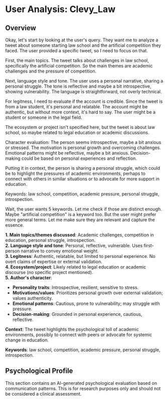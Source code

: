 # User Analysis: Clevy_Law

## Overview

<think>
Okay, let's start by looking at the user's query. They want me to analyze a tweet about someone starting law school and the artificial competition they faced. The user provided a specific tweet, so I need to focus on that.

First, the main topics. The tweet talks about challenges in law school, specifically the artificial competition. So the main themes are academic challenges and the pressure of competition.

Next, language style and tone. The user uses a personal narrative, sharing a personal struggle. The tone is reflective and maybe a bit introspective, showing vulnerability. The language is straightforward, not overly technical.

For legitness, I need to evaluate if the account is credible. Since the tweet is from a law student, it's personal and relatable. The account might be authentic, but without more context, it's hard to say. The user might be a student or someone in the legal field.

The ecosystem or project isn't specified here, but the tweet is about law school, so maybe related to legal education or academic discussions.

Character evaluation: The person seems introspective, maybe a bit anxious or stressed. The motivation is personal growth and overcoming challenges. Emotional patterns might be reflective, maybe a bit anxious. Decision-making could be based on personal experiences and reflection.

Putting it in context, the person is sharing a personal struggle, which could be to highlight the pressures of academic environments, perhaps to connect with others in similar situations or to advocate for more support in education.

Keywords: law school, competition, academic pressure, personal struggle, introspection.

Wait, the user wants 5 keywords. Let me check if those are distinct enough. Maybe "artificial competition" is a keyword too. But the user might prefer more general terms. Let me make sure they are relevant and capture the essence.
</think>

**1. Main topics/themes discussed**: Academic challenges, competition in education, personal struggle, introspection.  
**2. Language style and tone**: Personal, reflective, vulnerable. Uses first-person narrative to convey emotional weight.  
**3. Legitness**: Authentic, relatable, but limited to personal experience. No overt claims of expertise or external validation.  
**4. Ecosystem/project**: Likely related to legal education or academic discourse (no specific project mentioned).  
**5. Author's character**:  
   - **Personality traits**: Introspective, resilient, sensitive to stress.  
   - **Motivations/values**: Prioritizes personal growth over external validation; values authenticity.  
   - **Emotional patterns**: Cautious, prone to vulnerability; may struggle with pressure.  
   - **Decision-making**: Grounded in personal experience, cautious, reflective.  

**Context**: The tweet highlights the psychological toll of academic environments, possibly to connect with peers or advocate for systemic change in education.  

**Keywords**: law school, competition, academic pressure, personal struggle, introspection.

## Psychological Profile

This section contains an AI-generated psychological evaluation based on communication patterns. This is for research purposes only and should not be considered a clinical assessment.